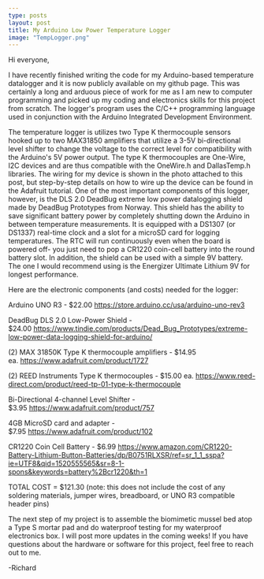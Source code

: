 ```yaml
---
type: posts
layout: post
title: My Arduino Low Power Temperature Logger
image: "TempLogger.png"
---
```


Hi everyone,

I have recently finished writing the code for my Arduino-based temperature datalogger and it is now publicly available on my github page. This was certainly a long and arduous piece of work for me as I am new to computer programming and picked up my coding and electronics skills for this project from scratch. The logger's program uses the C/C++ programming language used in conjunction with the Arduino Integrated Development Environment.

The temperature logger is utilizes two Type K thermocouple sensors hooked up to two MAX31850 amplifiers that utilize a 3-5V bi-directional level shifter to change the voltage to the correct level for compatibility with the Arduino's 5V power output. The type K thermocouples are One-Wire, I2C devices and are thus compatible with the OneWire.h and DallasTemp.h libraries. The wiring for my device is shown in the photo attached to this post, but step-by-step details on how to wire up the device can be found in the Adafruit tutorial. One of the most important components of this logger, however, is the DLS 2.0 DeadBug extreme low power datalogging shield made by DeadBug Prototypes from Norway. This shield has the ability to save significant battery power by completely shutting down the Arduino in between temperature measurements. It is equipped with a DS1307 (or DS1337) real-time clock and a slot for a microSD card for logging temperatures. The RTC will run continuously even when the board is powered off- you just need to pop a CR1220 coin-cell battery into the round battery slot. In addition, the shield can be used with a simple 9V battery. The one I would recommend using is the Energizer Ultimate Lithium 9V for longest performance.

Here are the electronic components (and costs) needed for the logger:

Arduino UNO R3 - $22.00 https://store.arduino.cc/usa/arduino-uno-rev3

DeadBug DLS 2.0 Low-Power Shield - $24.00 https://www.tindie.com/products/Dead_Bug_Prototypes/extreme-low-power-data-logging-shield-for-arduino/

(2) MAX 31850K Type K thermocouple amplifiers - $14.95 ea. https://www.adafruit.com/product/1727

(2) REED Instruments Type K thermocouples - $15.00 ea. https://www.reed-direct.com/product/reed-tp-01-type-k-thermocouple

Bi-Directional 4-channel Level Shifter - $3.95 https://www.adafruit.com/product/757

4GB MicroSD card and adapter - $7.95 https://www.adafruit.com/product/102

CR1220 Coin Cell Battery - $6.99 https://www.amazon.com/CR1220-Battery-Lithium-Button-Batteries/dp/B0751RLXSR/ref=sr_1_1_sspa?ie=UTF8&qid=1520555565&sr=8-1-spons&keywords=battery%2Bcr1220&th=1

TOTAL COST = $121.30 (note: this does not include the cost of any soldering materials, jumper wires, breadboard, or UNO R3 compatible header pins)

The next step of my project is to assemble the biomimetic mussel bed atop a Type S mortar pad and do waterproof testing for my waterproof electronics box. I will post more updates in the coming weeks! If you have questions about the hardware or software for this project, feel free to reach out to me.

-Richard
